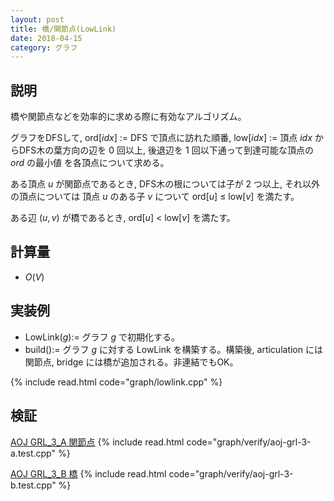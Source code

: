 ```yaml
---
layout: post
title: 橋/関節点(LowLink)
date: 2018-04-15
category: グラフ
---
```


## 説明
橋や関節点などを効率的に求める際に有効なアルゴリズム。

グラフをDFSして, ord[$idx$] := DFS で頂点に訪れた順番, low[$idx$] := 頂点 $idx$ からDFS木の葉方向の辺を $0$ 回以上, 後退辺を $1$ 回以下通って到達可能な頂点の $ord$ の最小値 を各頂点について求める。

ある頂点 $u$ が関節点であるとき, DFS木の根については子が $2$ つ以上, それ以外の頂点については 頂点 $u$ のある子 $v$ について ord[$u$] $\le$ low[$v$] を満たす。 

ある辺 $(u, v)$ が橋であるとき, ord[$u$] $\lt$ low[$v$] を満たす。

## 計算量
* $O(V)$

## 実装例

* LowLink($g$):= グラフ $g$ で初期化する。
* build():= グラフ $g$ に対する LowLink を構築する。構築後, articulation には関節点, bridge には橋が追加される。非連結でもOK。

{% include read.html  code="graph/lowlink.cpp" %}

## 検証

[AOJ GRL_3_A 関節点](http://judge.u-aizu.ac.jp/onlinejudge/description.jsp?id=GRL_3_A)
{% include read.html code="graph/verify/aoj-grl-3-a.test.cpp" %}

[AOJ GRL_3_B 橋](http://judge.u-aizu.ac.jp/onlinejudge/description.jsp?id=GRL_3_B)
{% include read.html code="graph/verify/aoj-grl-3-b.test.cpp" %}
